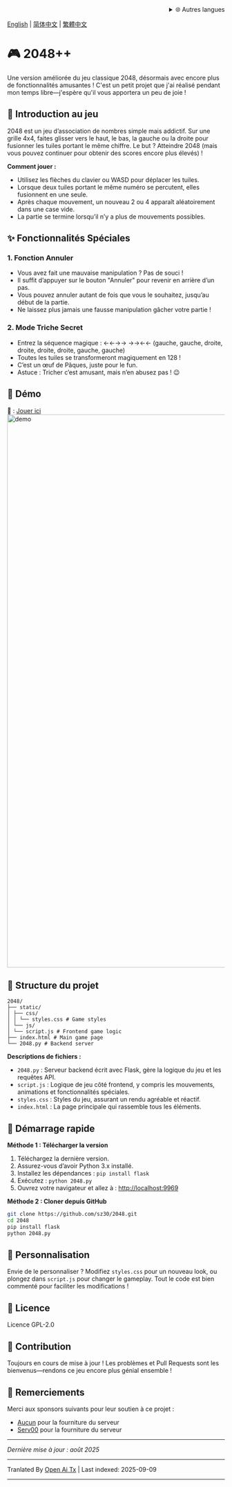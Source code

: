 <div align="right">
  <details>
    <summary >🌐 Autres langues</summary>
    <div>
      <div align="center">
        <a href="https://openaitx.github.io/view.html?user=sz30&project=2048-magic&lang=ja">日本語</a>
        | <a href="https://openaitx.github.io/view.html?user=sz30&project=2048-magic&lang=ko">한국어</a>
        | <a href="https://openaitx.github.io/view.html?user=sz30&project=2048-magic&lang=hi">हिन्दी</a>
        | <a href="https://openaitx.github.io/view.html?user=sz30&project=2048-magic&lang=th">ไทย</a>
        | <a href="https://openaitx.github.io/view.html?user=sz30&project=2048-magic&lang=fr">Français</a>
        | <a href="https://openaitx.github.io/view.html?user=sz30&project=2048-magic&lang=de">Deutsch</a>
        | <a href="https://openaitx.github.io/view.html?user=sz30&project=2048-magic&lang=es">Español</a>
        | <a href="https://openaitx.github.io/view.html?user=sz30&project=2048-magic&lang=it">Itapano</a>
        | <a href="https://openaitx.github.io/view.html?user=sz30&project=2048-magic&lang=ru">Русский</a>
        | <a href="https://openaitx.github.io/view.html?user=sz30&project=2048-magic&lang=pt">Português</a>
        | <a href="https://openaitx.github.io/view.html?user=sz30&project=2048-magic&lang=nl">Nederlands</a>
        | <a href="https://openaitx.github.io/view.html?user=sz30&project=2048-magic&lang=pl">Polski</a>
        | <a href="https://openaitx.github.io/view.html?user=sz30&project=2048-magic&lang=ar">العربية</a>
        | <a href="https://openaitx.github.io/view.html?user=sz30&project=2048-magic&lang=fa">فارسی</a>
        | <a href="https://openaitx.github.io/view.html?user=sz30&project=2048-magic&lang=tr">Türkçe</a>
        | <a href="https://openaitx.github.io/view.html?user=sz30&project=2048-magic&lang=vi">Tiếng Việt</a>
        | <a href="https://openaitx.github.io/view.html?user=sz30&project=2048-magic&lang=id">Bahasa Indonesia</a>
      </div>
    </div>
  </details>
</div>


[English](https://raw.githubusercontent.com/sz30/2048--/main/README.md) | [简体中文](https://raw.githubusercontent.com/sz30/2048--/main/README.zh-CN.md) | [繁體中文](https://raw.githubusercontent.com/sz30/2048--/main/README.zh-TW.md)

# 🎮 2048++

Une version améliorée du jeu classique 2048, désormais avec encore plus de fonctionnalités amusantes ! C'est un petit projet que j'ai réalisé pendant mon temps libre—j'espère qu'il vous apportera un peu de joie !

## 🎯 Introduction au jeu

2048 est un jeu d’association de nombres simple mais addictif. Sur une grille 4x4, faites glisser vers le haut, le bas, la gauche ou la droite pour fusionner les tuiles portant le même chiffre. Le but ? Atteindre 2048 (mais vous pouvez continuer pour obtenir des scores encore plus élevés) !

**Comment jouer :**
- Utilisez les flèches du clavier ou WASD pour déplacer les tuiles.
- Lorsque deux tuiles portant le même numéro se percutent, elles fusionnent en une seule.
- Après chaque mouvement, un nouveau 2 ou 4 apparaît aléatoirement dans une case vide.
- La partie se termine lorsqu’il n’y a plus de mouvements possibles.

## ✨ Fonctionnalités Spéciales

### 1. Fonction Annuler
- Vous avez fait une mauvaise manipulation ? Pas de souci !
- Il suffit d’appuyer sur le bouton "Annuler" pour revenir en arrière d’un pas.
- Vous pouvez annuler autant de fois que vous le souhaitez, jusqu’au début de la partie.
- Ne laissez plus jamais une fausse manipulation gâcher votre partie !

### 2. Mode Triche Secret
- Entrez la séquence magique : ←←→→ →→←← (gauche, gauche, droite, droite, droite, droite, gauche, gauche)
- Toutes les tuiles se transformeront magiquement en 128 !
- C’est un œuf de Pâques, juste pour le fun.
- Astuce : Tricher c’est amusant, mais n’en abusez pas ! 😉

## 🎯 Démo

🎯 : [Jouer ici](http://34.150.49.127:5000/)
<img width="1279" alt="demo" src="https://github.com/user-attachments/assets/0df2c956-b6d9-4371-a916-f6ac3ae642be" />



## 📁 Structure du projet
```
2048/
├── static/
│ ├── css/
│ │ └── styles.css # Game styles
│ └── js/
│ └── script.js # Frontend game logic
├── index.html # Main game page
└── 2048.py # Backend server
```
**Descriptions de fichiers :**
- `2048.py` : Serveur backend écrit avec Flask, gère la logique du jeu et les requêtes API.
- `script.js` : Logique de jeu côté frontend, y compris les mouvements, animations et fonctionnalités spéciales.
- `styles.css` : Styles du jeu, assurant un rendu agréable et réactif.
- `index.html` : La page principale qui rassemble tous les éléments.

## 🚀 Démarrage rapide

**Méthode 1 : Télécharger la version**
1. Téléchargez la dernière version.
2. Assurez-vous d’avoir Python 3.x installé.
3. Installez les dépendances : `pip install flask`
4. Exécutez : `python 2048.py`
5. Ouvrez votre navigateur et allez à : [http://localhost:9969](http://localhost:9969)

**Méthode 2 : Cloner depuis GitHub**
```bash
git clone https://github.com/sz30/2048.git
cd 2048
pip install flask
python 2048.py
```

## 🎨 Personnalisation

Envie de le personnaliser ? Modifiez `styles.css` pour un nouveau look, ou plongez dans `script.js` pour changer le gameplay. Tout le code est bien commenté pour faciliter les modifications !

## 📝 Licence

Licence GPL-2.0

## 🤝 Contribution

Toujours en cours de mise à jour ! Les problèmes et Pull Requests sont les bienvenus—rendons ce jeu encore plus génial ensemble !


## 🙏 Remerciements

Merci aux sponsors suivants pour leur soutien à ce projet :
- [Aucun](https://#/) pour la fourniture du serveur
- [Serv00](https://www.serv00.com/) pour la fourniture du serveur

---
_Dernière mise à jour : août 2025_




---

Tranlated By [Open Ai Tx](https://github.com/OpenAiTx/OpenAiTx) | Last indexed: 2025-09-09

---